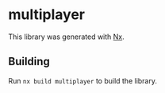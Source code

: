 # multiplayer

This library was generated with [Nx](https://nx.dev).

## Building

Run `nx build multiplayer` to build the library.
